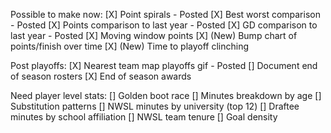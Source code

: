 Possible to make now:
[X] Point spirals - Posted
[X] Best worst comparison - Posted
[X] Points comparison to last year - Posted
[X] GD comparison to last year - Posted
[X] Moving window points
[X] (New) Bump chart of points/finish over time
[X] (New) Time to playoff clinching

Post playoffs:
[X] Nearest team map playoffs gif - Posted
[] Document end of season rosters
[X] End of season awards

Need player level stats:
[] Golden boot race
[] Minutes breakdown by age
[] Substitution patterns
[] NWSL minutes by university (top 12)
[] Draftee minutes by school affiliation
[] NWSL team tenure
[] Goal density

